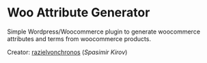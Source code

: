 # Woo Attribute Generator

Simple Wordpress/Woocommerce plugin to generate woocommerce attributes and terms from woocommerce products.

Creator: [razielvonchronos](https://razielvonchronos.com) (*Spasimir Kirov*)

